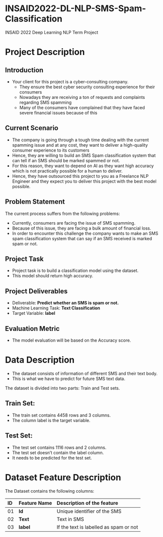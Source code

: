 # INSAID2022-DL-NLP-SMS-Spam-Classification
INSAID 2022 Deep Learning NLP Term Project
# Project Description
## Introduction
- Your client for this project is a cyber-consulting company.
    - They ensure the best cyber security consulting experience for their consumers
    - Nowadays they are receiving a ton of requests and complaints regarding SMS spamming
    - Many of the consumers have complained that they have faced severe financial issues because of this

## Current Scenario
- The company is going through a tough time dealing with the current spamming issue and at any cost, they want to deliver a high-quality consumer experience to its customers
- Hence, they are willing to build an SMS Spam classification system that can tell if an SMS should be marked spammed or not.
- For this reason, they want to depend on AI as they want high accuracy which is not practically possible for a human to deliver.
- Hence, they have outsourced this project to you as a Freelance NLP Engineer and they expect you to deliver this project with the best model possible.
## Problem Statement
The current process suffers from the following problems:
- Currently, consumers are facing the issue of SMS spamming.
- Because of this issue, they are facing a bulk amount of financial loss.
- In order to encounter this challenge the company wants to make an SMS spam classification system that can say if an SMS received is marked spam or not.

## Project Task
* Project task is to build a classification model using the dataset.
* This model should return high accuracy.

## Project Deliverables
- Deliverable: **Predict whether an SMS is spam or not.**
- Machine Learning Task: **Text Classification**
- Target Variable: **label**
## Evaluation Metric
* The model evaluation will be based on the Accuracy score.
# Data Description
* The dataset consists of information of different SMS and their text body.
* This is what we have to predict for future SMS text data.

The dataset is divided into two parts: Train and Test sets.

## Train Set:
* The train set contains 4458 rows and 3 columns.
* The column label is the target variable.

## Test Set:
* The test set contains 1116 rows and 2 columns.
* The test set doesn’t contain the label column.
* It needs to be predicted for the test set.

# Dataset Feature Description
The Dataset contains the following columns:

| ID | Feature Name | Description of the feature |
| :-- | :--| :--| 
|01| **Id**   | Unique identifier of the SMS    |
|02| **Text**   | Text in SMS       |
|03| **label** | If the text is labelled as spam or not   |
